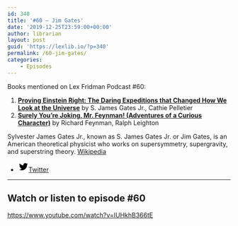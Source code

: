 ```yaml
---
id: 340
title: '#60 – Jim Gates'
date: '2019-12-25T23:59:00+00:00'
author: librarian
layout: post
guid: 'https://lexlib.io/?p=340'
permalink: /60-jim-gates/
categories:
    - Episodes
---
```


Books mentioned on Lex Fridman Podcast #60:

1. <b><a href="https://amzn.to/3Xd0Vig" target="_blank" rel="sponsored noopener noreferrer">Proving Einstein Right: The Daring Expeditions that Changed How We Look at the Universe</a></b> by S. James Gates Jr., Cathie Pelletier
2. <b><a href="https://amzn.to/3ObQIPb" target="_blank" rel="sponsored noopener noreferrer">Surely You’re Joking, Mr. Feynman! (Adventures of a Curious Character)</a></b> by Richard Feynman, Ralph Leighton

<!--more-->

Sylvester James Gates Jr., known as S. James Gates Jr. or Jim Gates, is an American theoretical physicist who works on supersymmetry, supergravity, and superstring theory. [Wikipedia](https://en.wikipedia.org/wiki/Sylvester_James_Gates)

- [<svg aria-hidden="true" focusable="false" height="24" version="1.1" viewbox="0 0 24 24" width="24" xmlns="http://www.w3.org/2000/svg"><path d="M22.23,5.924c-0.736,0.326-1.527,0.547-2.357,0.646c0.847-0.508,1.498-1.312,1.804-2.27 c-0.793,0.47-1.671,0.812-2.606,0.996C18.324,4.498,17.257,4,16.077,4c-2.266,0-4.103,1.837-4.103,4.103 c0,0.322,0.036,0.635,0.106,0.935C8.67,8.867,5.647,7.234,3.623,4.751C3.27,5.357,3.067,6.062,3.067,6.814 c0,1.424,0.724,2.679,1.825,3.415c-0.673-0.021-1.305-0.206-1.859-0.513c0,0.017,0,0.034,0,0.052c0,1.988,1.414,3.647,3.292,4.023 c-0.344,0.094-0.707,0.144-1.081,0.144c-0.264,0-0.521-0.026-0.772-0.074c0.522,1.63,2.038,2.816,3.833,2.85 c-1.404,1.1-3.174,1.756-5.096,1.756c-0.331,0-0.658-0.019-0.979-0.057c1.816,1.164,3.973,1.843,6.29,1.843 c7.547,0,11.675-6.252,11.675-11.675c0-0.178-0.004-0.355-0.012-0.531C20.985,7.47,21.68,6.747,22.23,5.924z"></path></svg><span class="wp-block-social-link-label screen-reader-text">Twitter</span>](https://twitter.com/dr_jimgates)

- - - - - -

## Watch or listen to episode #60

<https://www.youtube.com/watch?v=IUHkhB366tE>